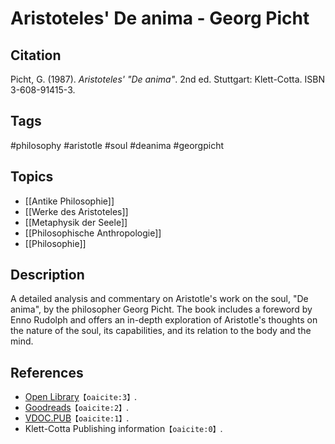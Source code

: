 # Aristoteles' De anima - Georg Picht

## Citation

Picht, G. (1987). _Aristoteles' "De anima"_. 2nd ed. Stuttgart: Klett-Cotta.
ISBN 3-608-91415-3.

## Tags

#philosophy #aristotle #soul #deanima #georgpicht

## Topics

- [[Antike Philosophie]]
- [[Werke des Aristoteles]]
- [[Metaphysik der Seele]]
- [[Philosophische Anthropologie]]
- [[Philosophie]]

## Description

A detailed analysis and commentary on Aristotle's work on the soul, "De anima",
by the philosopher Georg Picht. The book includes a foreword by Enno Rudolph and
offers an in-depth exploration of Aristotle's thoughts on the nature of the
soul, its capabilities, and its relation to the body and the mind.

## References

- [Open Library](https://openlibrary.org/books/OL2472620M/Aristoteles'_De_anima)&#8203;`【oaicite:3】`&#8203;.
- [Goodreads](https://www.goodreads.com/book/show/8006734-aristoteles-de-anima)&#8203;`【oaicite:2】`&#8203;.
- [VDOC.PUB](https://vdoc.pub/documents/aristoteles-de-anima-4b3c147skq60)&#8203;`【oaicite:1】`&#8203;.
- Klett-Cotta Publishing information&#8203;`【oaicite:0】`&#8203;.

